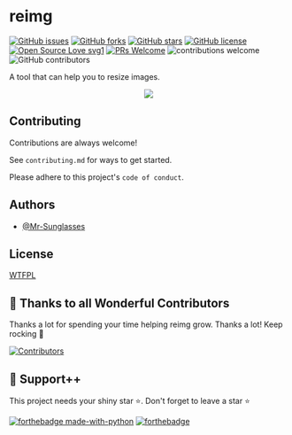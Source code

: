 # reimg

[![GitHub issues](https://img.shields.io/github/issues/Mr-Sunglasses/reimg)](https://github.com/Mr-Sunglasses/reimg)
[![GitHub forks](https://img.shields.io/github/forks/Mr-Sunglasses/reimg)](https://github.com/Mr-Sunglasses/reimg/network)
[![GitHub stars](https://img.shields.io/github/stars/Mr-Sunglasses/reimg)](https://github.com/Mr-Sunglasses/reimg)
[![GitHub license](https://img.shields.io/github/license/Mr-Sunglasses/reimg)](https://github.com/Mr-Sunglasses/reimg/blob/main/LICENSE)
[![Open Source Love svg1](https://badges.frapsoft.com/os/v1/open-source.svg?v=103)](https://github.com/ellerbrock/open-source-badges/) [![PRs Welcome](https://img.shields.io/badge/PRs-welcome-brightgreen.svg?style=flat-square)](http://makeapullrequest.com) ![contributions welcome](https://img.shields.io/static/v1.svg?label=Contributions&message=Welcome&color=0059b3&style=flat-square) ![GitHub contributors](https://img.shields.io/github/contributors-anon/Mr-Sunglasses/reimg)

A tool that can help you to resize images.

<p align="center">
    <img src="etc/reimg.png">
</p>


## Contributing

Contributions are always welcome!

See `contributing.md` for ways to get started.

Please adhere to this project's `code of conduct`.

## Authors

- [@Mr-Sunglasses](https://www.github.com/Mr-Sunglasses)

## License

[WTFPL](http://www.wtfpl.net/)

## 💪 Thanks to all Wonderful Contributors

Thanks a lot for spending your time helping reimg grow.
Thanks a lot! Keep rocking 🍻

[![Contributors](https://contrib.rocks/image?repo=Mr-Sunglasses/reimg)](https://github.com/Mr-Sunglasses/reimg/graphs/contributors)

## 🙏 Support++

This project needs your shiny star ⭐.
Don't forget to leave a star ⭐️

[![forthebadge made-with-python](http://ForTheBadge.com/images/badges/made-with-python.svg)](https://www.python.org/) [![forthebadge](https://forthebadge.com/images/badges/built-with-love.svg)](https://forthebadge.com)